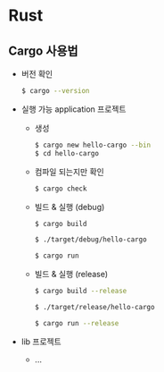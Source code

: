 # Rust

## Cargo 사용법
  - 버전 확인
    ```bash
    $ cargo --version
    ```

  - 실행 가능 application 프로젝트
    - 생성
      ```bash
      $ cargo new hello-cargo --bin
      $ cd hello-cargo
      ```
    - 컴파일 되는지만 확인
      ```bash
      $ cargo check
      ```
    - 빌드 & 실행 (debug)
      ```bash
      $ cargo build
      ```
      ```bash
      $ ./target/debug/hello-cargo
      ```
      ```bash
      $ cargo run
      ```
    - 빌드 & 실행 (release)
      ```bash
      $ cargo build --release
      ```
      ```bash
      $ ./target/release/hello-cargo
      ```
      ```bash
      $ cargo run --release
      ```

  - lib 프로젝트
    - ...
